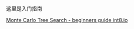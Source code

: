 这里是入门指南

[Monte Carlo Tree Search - beginners guide int8.io](https://int8.io/monte-carlo-tree-search-beginners-guide/)

